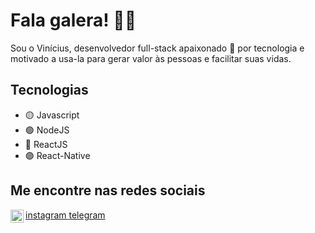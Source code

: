 # Fala galera! 👋🏼

Sou o Vinícius, desenvolvedor full-stack apaixonado 💚 por tecnologia e motivado a usa-la para gerar valor às pessoas e facilitar suas vidas.

## Tecnologias

- 🟡 Javascript
- 🟢 NodeJS
- 🔵 ReactJS
- 🟣 React-Native

## Me encontre nas redes sociais

<a href="https://www.linkedin.com/in/vinicfrancisco/" target="_blank">
    <img src="https://raw.githubusercontent.com/vinicfrancisco/vinicfrancisco/master/assets/linkedin.svg" width="21px"  alt="LinkedIn" align="left" />
</a>

<a href="https://www.instagram.com/vinicfrancisco/" target="_blank">
  instagram
</a>

<a href="https://telegram.me/vinicfrancisco" target="_blank">
 telegram
</a>
